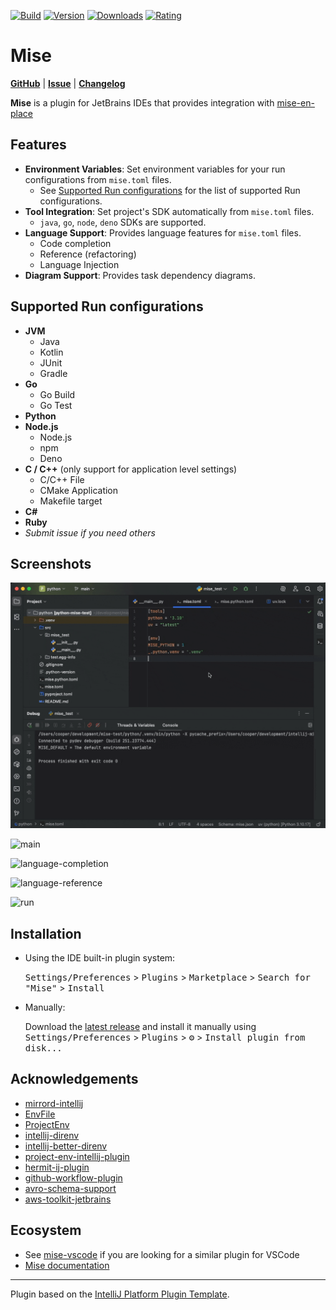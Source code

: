 [![Build](https://github.com/134130/intellij-mise/workflows/Build/badge.svg)](https://github.com/134130/intellij-mise/actions/workflows/build.yml)
[![Version](https://img.shields.io/jetbrains/plugin/v/24904-mise.svg)](https://plugins.jetbrains.com/plugin/24904-mise)
[![Downloads](https://img.shields.io/jetbrains/plugin/d/24904-mise.svg)](https://plugins.jetbrains.com/plugin/24904-mise)
[![Rating](https://img.shields.io/jetbrains/plugin/r/rating/24904)](https://plugins.jetbrains.com/plugin/24904-mise)


<!-- Plugin description -->
# Mise

**[GitHub](https://github.com/134130/intellij-mise)** | **[Issue](https://github.com/134130/intellij-mise/issues)** | **[Changelog](https://github.com/134130/intellij-mise/blob/main/CHANGELOG.md)**

**Mise** is a plugin for JetBrains IDEs that provides integration with [mise-en-place](https://mise.jdx.dev)


## Features

- **Environment Variables**: Set environment variables for your run configurations from `mise.toml` files.
  - See [Supported Run configurations](#supported-run-configurations) for the list of supported Run configurations.
- **Tool Integration**: Set project's SDK automatically from `mise.toml` files.
  - `java`, `go`, `node`, `deno` SDKs are supported.
- **Language Support**: Provides language features for `mise.toml` files.
  - Code completion
  - Reference (refactoring)
  - Language Injection
- **Diagram Support**: Provides task dependency diagrams.

## Supported Run configurations
- **JVM**
  - Java
  - Kotlin
  - JUnit
  - Gradle
- **Go**
  - Go Build
  - Go Test
- **Python**
- **Node.js**
  - Node.js
  - npm
  - Deno
- **C / C++** (only support for application level settings)
  - C/C++ File
  - CMake Application
  - Makefile target
- **C#**
- **Ruby**
- _Submit issue if you need others_

<!-- Plugin description end -->

## Screenshots

![demo-gif](./assets/demo.gif)

![main](https://github.com/user-attachments/assets/e668d651-9d39-497e-b1b6-d9f05d5c3232)

![language-completion](https://github.com/user-attachments/assets/073644b8-2189-411d-b3a9-64c207ac44e4)

![language-reference](https://github.com/user-attachments/assets/426f0f1b-6824-4dc5-8ab9-e52f76cd9f69)

![run](https://github.com/user-attachments/assets/6b5ef885-17d0-4865-ac3e-150a588d4d02)

## Installation

- Using the IDE built-in plugin system:
  
  <kbd>Settings/Preferences</kbd> > <kbd>Plugins</kbd> > <kbd>Marketplace</kbd> > <kbd>Search for "Mise"</kbd> >
  <kbd>Install</kbd>
  
- Manually:

  Download the [latest release](https://github.com/134130/intellij-mise/releases/latest) and install it manually using
  <kbd>Settings/Preferences</kbd> > <kbd>Plugins</kbd> > <kbd>⚙️</kbd> > <kbd>Install plugin from disk...</kbd>

## Acknowledgements

- [mirrord-intellij](https://github.com/metalbear-co/mirrord-intellij)
- [EnvFile](https://github.com/ashald/EnvFile)
- [ProjectEnv](https://github.com/BredoGen/ProjectEnv)
- [intellij-direnv](https://github.com/fehnomenal/intellij-direnv)
- [intellij-better-direnv](https://github.com/Fapiko/intellij-better-direnv)
- [project-env-intellij-plugin](https://github.com/Project-Env/project-env-intellij-plugin)
- [hermit-ij-plugin](https://github.com/cashapp/hermit-ij-plugin)
- [github-workflow-plugin](https://github.com/YunaBraska/github-workflow-plugin)
- [avro-schema-support](https://github.com/opwvhk/avro-schema-support)
- [aws-toolkit-jetbrains](https://github.com/aws/aws-toolkit-jetbrains)

## Ecosystem

- See [mise-vscode](https://github.com/hverlin/mise-vscode/) if you are looking for a similar plugin for VSCode
- [Mise documentation](https://mise.jdx.dev/)

---
Plugin based on the [IntelliJ Platform Plugin Template][template].

[template]: https://github.com/JetBrains/intellij-platform-plugin-template
[docs:plugin-description]: https://plugins.jetbrains.com/docs/intellij/plugin-user-experience.html#plugin-description-and-presentation
